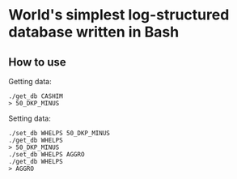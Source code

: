 # World's simplest log-structured database written in Bash

## How to use
Getting data:
```
./get_db CASHIM
> 50_DKP_MINUS
```

Setting data:
```
./set_db WHELPS 50_DKP_MINUS
./get_db WHELPS
> 50_DKP_MINUS
./set_db WHELPS AGGRO
./get_db WHELPS
> AGGRO
```
